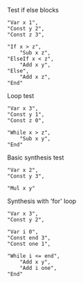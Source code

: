 Test if else blocks

    "Var x 1",
    "Const y 2",
    "Const z 3",

    "If x > z",
        "Sub x z",
    "ElseIf x < z",
        "Add x y",
    "Else",
        "Add x z",
    "End"

Loop test
    
    "Var x 3",
    "Const y 1",
    "Const z 0",

    "While x > z",
        "Sub x y",
    "End"

Basic synthesis test

    "Var x 2",
    "Const y 3",

    "Mul x y"

Synthesis with 'for' loop

    "Var x 3",
    "Const y 2",

    "Var i 0",
    "Const end 3",
    "Const one 1",
    
    "While i <= end",
        "Add x y",
        "Add i one",
    "End"